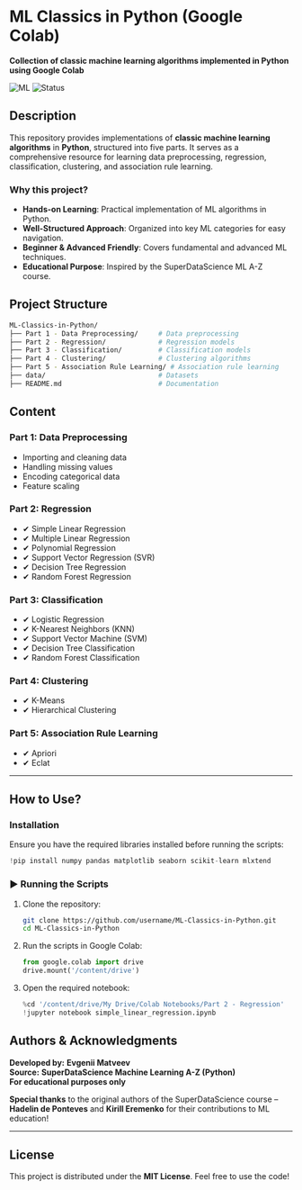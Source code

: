#  ML Classics in Python (Google Colab)
**Collection of classic machine learning algorithms implemented in Python using Google Colab**

![ML](https://img.shields.io/badge/Machine_Learning-Python-blue) ![Status](https://img.shields.io/badge/Status-Active-green)

##  Description
This repository provides implementations of **classic machine learning algorithms** in **Python**, structured into five parts. It serves as a comprehensive resource for learning data preprocessing, regression, classification, clustering, and association rule learning.

### Why this project?
-  **Hands-on Learning**: Practical implementation of ML algorithms in Python.
-  **Well-Structured Approach**: Organized into key ML categories for easy navigation.
-  **Beginner & Advanced Friendly**: Covers fundamental and advanced ML techniques.
-  **Educational Purpose**: Inspired by the SuperDataScience ML A-Z course.

##  Project Structure  
```bash
ML-Classics-in-Python/
├── Part 1 - Data Preprocessing/     # Data preprocessing
├── Part 2 - Regression/             # Regression models
├── Part 3 - Classification/         # Classification models
├── Part 4 - Clustering/             # Clustering algorithms
├── Part 5 - Association Rule Learning/ # Association rule learning
├── data/                            # Datasets
├── README.md                        # Documentation
```

##  Content  
###  **Part 1: Data Preprocessing**  
-  Importing and cleaning data  
-  Handling missing values  
-  Encoding categorical data  
-  Feature scaling  

###  **Part 2: Regression**  
- ✔ Simple Linear Regression  
- ✔ Multiple Linear Regression  
- ✔ Polynomial Regression  
- ✔ Support Vector Regression (SVR)  
- ✔ Decision Tree Regression  
- ✔ Random Forest Regression  

###  **Part 3: Classification**  
- ✔ Logistic Regression  
- ✔ K-Nearest Neighbors (KNN)  
- ✔ Support Vector Machine (SVM)  
- ✔ Decision Tree Classification  
- ✔ Random Forest Classification  

###  **Part 4: Clustering**  
- ✔ K-Means  
- ✔ Hierarchical Clustering  

###  **Part 5: Association Rule Learning**  
- ✔ Apriori  
- ✔ Eclat  

---

##  How to Use?  
###  Installation  
Ensure you have the required libraries installed before running the scripts:  

```python
!pip install numpy pandas matplotlib seaborn scikit-learn mlxtend
```

### ▶ Running the Scripts  
1. Clone the repository:  
   ```bash
   git clone https://github.com/username/ML-Classics-in-Python.git
   cd ML-Classics-in-Python
   ```

2. Run the scripts in Google Colab:  
   ```python
   from google.colab import drive
   drive.mount('/content/drive')
   ```

3. Open the required notebook:  
   ```python
   %cd '/content/drive/My Drive/Colab Notebooks/Part 2 - Regression'
   !jupyter notebook simple_linear_regression.ipynb
   ```

##  Authors & Acknowledgments  
 **Developed by:** **Evgenii Matveev**  
 **Source:** **SuperDataScience Machine Learning A-Z (Python)**  
 **For educational purposes only**  

 **Special thanks** to the original authors of the SuperDataScience course – **Hadelin de Ponteves** and **Kirill Eremenko** for their contributions to ML education! 

---

##  License  
This project is distributed under the **MIT License**. Feel free to use the code! 
